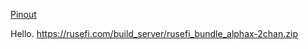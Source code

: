 [Pinout](https://rusefi.com/docs/pinouts/hellen/alphax-2chan/)

Hello. https://rusefi.com/build_server/rusefi_bundle_alphax-2chan.zip